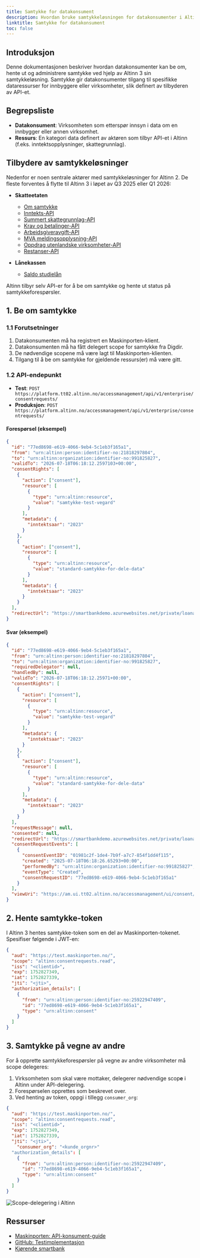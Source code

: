 ```yaml
---
title: Samtykke for datakonsument
description: Hvordan bruke samtykkeløsningen for datakonsumenter i Altinn 3
linktitle: Samtykke for datakonsument
toc: false
---
```


## Introduksjon

Denne dokumentasjonen beskriver hvordan datakonsumenter kan be om, hente ut og administrere samtykke ved hjelp av Altinn 3 sin samtykkeløsning. Samtykke gir datakonsumenter tilgang til spesifikke dataressurser for innbyggere eller virksomheter, slik definert av tilbyderen av API-et.

## Begrepsliste

- **Datakonsument**: Virksomheten som etterspør innsyn i data om en innbygger eller annen virksomhet.
- **Ressurs**: En kategori data definert av aktøren som tilbyr API-et i Altinn (f.eks. inntektsopplysninger, skattegrunnlag).

## Tilbydere av samtykkeløsninger

Nedenfor er noen sentrale aktører med samtykkeløsninger for Altinn 2. De fleste forventes å flytte til Altinn 3 i løpet av Q3 2025 eller Q1 2026:

- **Skatteetaten**

  - [Om samtykke](https://skatteetaten.github.io/api-dokumentasjon/en/om/samtykke)
  - [Inntekts-API](https://skatteetaten.github.io/api-dokumentasjon/en/api/inntekt)
  - [Summert skattegrunnlag-API](https://skatteetaten.github.io/api-dokumentasjon/en/api/summertskattegrunnlag)
  - [Krav og betalinger-API](https://skatteetaten.github.io/api-dokumentasjon/en/api/kravogbetalinger)
  - [Arbeidsgiveravgift-API](https://skatteetaten.github.io/api-dokumentasjon/en/api/arbeidsgiveravgift)
  - [MVA meldingsopplysning-API](https://skatteetaten.github.io/api-dokumentasjon/en/api/mva_meldingsopplysning)
  - [Oppdrag utenlandske virksomheter-API](https://skatteetaten.github.io/api-dokumentasjon/en/api/oppdragutenlandskevirksomheter)
  - [Restanser-API](https://skatteetaten.github.io/api-dokumentasjon/en/api/restanser)

- **Lånekassen**

  - [Saldo studielån](https://dokumentasjon.dsop.no/dsop_saldostudielan_om.html)

Altinn tilbyr selv API-er for å be om samtykke og hente ut status på samtykkeforespørsler.

## 1. Be om samtykke

### 1.1 Forutsetninger

1. Datakonsumenten må ha registrert en Maskinporten-klient.
2. Datakonsumenten må ha fått delegert scope for samtykke fra Digdir.
3. De nødvendige scopene må være lagt til Maskinporten-klienten.
4. Tilgang til å be om samtykke for gjeldende ressurs(er) må være gitt.

### 1.2 API-endepunkt

- **Test**: `POST https://platform.tt02.altinn.no/accessmanagement/api/v1/enterprise/consentrequests/`
- **Produksjon**: `POST https://platform.altinn.no/accessmanagement/api/v1/enterprise/consentrequests/`

#### Forespørsel (eksempel)

```json
{
  "id": "77ed8698-e619-4066-9eb4-5c1eb3f165a1",
  "from": "urn:altinn:person:identifier-no:21818297804",
  "to": "urn:altinn:organization:identifier-no:991825827",
  "validTo": "2026-07-18T06:18:12.2597103+00:00",
  "consentRights": [
    {
      "action": ["consent"],
      "resource": [
        {
          "type": "urn:altinn:resource",
          "value": "samtykke-test-vegard"
        }
      ],
      "metadata": {
        "inntektsaar": "2023"
      }
    },
    {
      "action": ["consent"],
      "resource": [
        {
          "type": "urn:altinn:resource",
          "value": "standard-samtykke-for-dele-data"
        }
      ],
      "metadata": {
        "inntektsaar": "2023"
      }
    }
  ],
  "redirectUrl": "https://smartbankdemo.azurewebsites.net/private/loanapplication/consentresult?requestId=77ed8698-e619-4066-9eb4-5c1eb3f165a1\u0026environment=tt02"
}
```

#### Svar (eksempel)

```json
{
  "id": "77ed8698-e619-4066-9eb4-5c1eb3f165a1",
  "from": "urn:altinn:person:identifier-no:21818297804",
  "to": "urn:altinn:organization:identifier-no:991825827",
  "requiredDelegator": null,
  "handledBy": null,
  "validTo": "2026-07-18T06:18:12.25971+00:00",
  "consentRights": [
    {
      "action": ["consent"],
      "resource": [
        {
          "type": "urn:altinn:resource",
          "value": "samtykke-test-vegard"
        }
      ],
      "metadata": {
        "inntektsaar": "2023"
      }
    },
    {
      "action": ["consent"],
      "resource": [
        {
          "type": "urn:altinn:resource",
          "value": "standard-samtykke-for-dele-data"
        }
      ],
      "metadata": {
        "inntektsaar": "2023"
      }
    }
  ],
  "requestMessage": null,
  "consented": null,
  "redirectUrl": "https://smartbankdemo.azurewebsites.net/private/loanapplication/consentresult?requestId=77ed8698-e619-4066-9eb4-5c1eb3f165a1&environment=tt02",
  "consentRequestEvents": [
    {
      "consentEventID": "01981c2f-1de4-7b9f-a7c7-854f1dd4f115",
      "created": "2025-07-18T06:18:26.65293+00:00",
      "performedBy": "urn:altinn:organization:identifier-no:991825827",
      "eventType": "Created",
      "consentRequestID": "77ed8698-e619-4066-9eb4-5c1eb3f165a1"
    }
  ],
  "viewUri": "https://am.ui.tt02.altinn.no/accessmanagement/ui/consent/request?id=77ed8698-e619-4066-9eb4-5c1eb3f165a1"
}
```

## 2. Hente samtykke-token

I Altinn 3 hentes samtykke-token som en del av Maskinporten-tokenet. Spesifiser følgende i JWT-en:

```json
{
  "aud": "https://test.maskinporten.no/",
  "scope": "altinn:consentrequests.read",
  "iss": "<clientid>",
  "exp": 1752827349,
  "iat": 1752827339,
  "jti": "<jti>",
  "authorization_details": [
    {
      "from": "urn:altinn:person:identifier-no:25922947409",
      "id": "77ed8698-e619-4066-9eb4-5c1eb3f165a1",
      "type": "urn:altinn:consent"
    }
  ]
}
```

## 3. Samtykke på vegne av andre

For å opprette samtykkeforespørsler på vegne av andre virksomheter må scope delegeres:

1. Virksomheten som skal være mottaker, delegerer nødvendige scop**e** i Altinn under API-delegering.
2. Forespørselen opprettes som beskrevet over.
3. Ved henting av token, oppgi i tillegg `consumer_org`:

```json
{
  "aud": "https://test.maskinporten.no/",
  "scope": "altinn:consentrequests.read",
  "iss": "<clientid>",
  "exp": 1752827349,
  "iat": 1752827339,
  "jti": "<jti>",
    "consumer_org": "<kunde_orgnr>"
  "authorization_details": [
    {
      "from": "urn:altinn:person:identifier-no:25922947409",
      "id": "77ed8698-e619-4066-9eb4-5c1eb3f165a1",
      "type": "urn:altinn:consent"
    }
  ]
}
```

![Scope-delegering i Altinn](scopedelegation.jpg)

## Ressurser

- [Maskinporten: API-konsument-guide](https://docs.digdir.no/docs/Maskinporten/maskinporten_guide_apikonsument.html)
- [GitHub: Testimplementasjon](https://github.com/TheTechArch/smartbank)
- [Kjørende smartbank](https://smartbankdemo.azurewebsites.net/)
